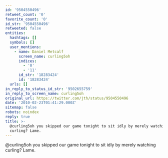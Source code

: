 ```yaml
---
id: '9504550496'
retweet_count: '0'
favorite_count: '0'
id_str: '9504550496'
retweeted: false
entities:
  hashtags: []
  symbols: []
  user_mentions:
    - name: Daniel Metcalf
      screen_name: curling5oh
      indices:
        - '0'
        - '11'
      id_str: '18283424'
      id: '18283424'
  urls: []
in_reply_to_status_id_str: '9502655759'
in_reply_to_screen_name: curling5oh
original_url: https://twitter.com/jth/status/9504550496
date: '2010-02-23T01:41:29.000Z'
sitemap: false
robots: noindex
reply: true
title: >-
  @curling5oh you skipped our game tonight to sit idly by merely watching
  curling? Lame.
---
```


@curling5oh you skipped our game tonight to sit idly by merely watching curling? Lame.